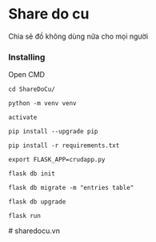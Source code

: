 # Share do cu

  Chia sẻ đồ không dùng nữa cho mọi người
 
### Installing

Open CMD

```
cd ShareDoCu/
```
```
python -m venv venv
```
```
activate
```
```
pip install --upgrade pip
```
```
pip install -r requirements.txt
```
```
export FLASK_APP=crudapp.py
```
```
flask db init
```
```
flask db migrate -m "entries table"
```
```
flask db upgrade
```
```
flask run
```
#   s h a r e d o c u . v n  
 